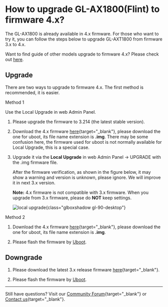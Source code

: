 # How to upgrade GL-AX1800(Flint) to firmware 4.x?

The GL-AX1800 is already available in 4.x firmware. For those who want to try it, you can follow the steps below to upgrade GL-AXT1800 from firmware 3.x to 4.x.

Want to find guide of other models upgrade to firmware 4.x? Please check out [here](upgrade_to_4.md).

## Upgrade

There are two ways to upgrade to firmware 4.x. The first method is recommended, it is easier.

Method 1

Use the Local Upgrade in web Admin Panel.

1. Please upgrade the firmware to 3.214 (the latest stable version).

2. Download the 4.x firmware [here](https://dl.gl-inet.com/?model=ax1800){target="_blank"}, please download the one for uboot, its file name extension is **.img**. There may be some confusion here, the firmware used for uboot is not normally available for Local Upgrade, this is a special case.

3. Upgrade it via the **Local Upgrade** in web Admin Panel -> UPGRADE with the .img firmware file.

    After the firmware verification, as shown in the figure below, it may show a warning and version is unknown, please ignore. We will improve it in next 3.x version.

    **Note:** 4.x firmware is not compatible with 3.x firmware. When you upgrade from 3.x firmware, please do **NOT** keep settings.

    ![local upgrade](https://static.gl-inet.com/docs/router/en/4/tutorials/gl-ax1800_upgrade_to_4/ax1800_upgrade_4.png){class="glboxshadow gl-90-desktop"}

Method 2

1. Download the 4.x firmware [here](https://dl.gl-inet.com/?model=ax1800){target="_blank"}, please download the one for uboot, its file name extension is **.img**.

2. Please flash the firmware by [Uboot](debrick.md).

## Downgrade

1. Please download the latest 3.x release firmware [here](https://dl.gl-inet.com/?model=ax1800){target="_blank"}.

2. Please flash the firmware by [Uboot](debrick.md).

---

Still have questions? Visit our [Community Forum](https://forum.gl-inet.com){target="_blank"} or [Contact us](https://www.gl-inet.com/contacts/){target="_blank"}.